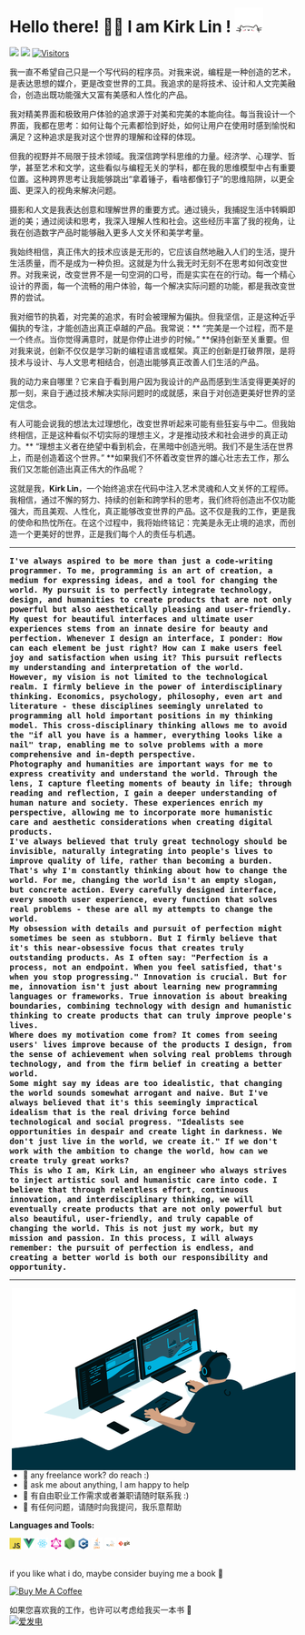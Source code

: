 # Hello there! 👋🏻 I am Kirk Lin ! <img src="./img/cat.gif" alt="Meaow" width="50" />

[![](https://img.shields.io/badge/-instagram-165DFF?style=flat-square)](https://instagram.com/kirkirlin)
[![](https://img.shields.io/badge/-twitter-0E42D2?style=flat-square)](https://twitter.com/lkirkun)
[![Visitors](https://api.visitorbadge.io/api/combined?path=https%3A%2F%2Fgithub.com%2Fkirklin&countColor=%234080ff&style=flat-square&labelStyle=lower)](https://visitorbadge.io/status?path=https%3A%2F%2Fgithub.com%2Fkirklin)
<br />

我一直不希望自己只是一个写代码的程序员。对我来说，编程是一种创造的艺术，是表达思想的媒介，更是改变世界的工具。我追求的是将技术、设计和人文完美融合，创造出既功能强大又富有美感和人性化的产品。

我对精美界面和极致用户体验的追求源于对美和完美的本能向往。每当我设计一个界面，我都在思考：如何让每个元素都恰到好处，如何让用户在使用时感到愉悦和满足？这种追求是我对这个世界的理解和诠释的体现。

但我的视野并不局限于技术领域。我深信跨学科思维的力量。经济学、心理学、哲学，甚至艺术和文学，这些看似与编程无关的学科，都在我的思维模型中占有重要位置。这种跨界思考让我能够跳出“拿着锤子，看啥都像钉子”的思维陷阱，以更全面、更深入的视角来解决问题。

摄影和人文是我表达创意和理解世界的重要方式。通过镜头，我捕捉生活中转瞬即逝的美；通过阅读和思考，我深入理解人性和社会。这些经历丰富了我的视角，让我在创造数字产品时能够融入更多人文关怀和美学考量。

我始终相信，真正伟大的技术应该是无形的，它应该自然地融入人们的生活，提升生活质量，而不是成为一种负担。这就是为什么我无时无刻不在思考如何改变世界。对我来说，改变世界不是一句空洞的口号，而是实实在在的行动。每一个精心设计的界面，每一个流畅的用户体验，每一个解决实际问题的功能，都是我改变世界的尝试。

我对细节的执着，对完美的追求，有时会被理解为偏执。但我坚信，正是这种近乎偏执的专注，才能创造出真正卓越的产品。我常说：** “完美是一个过程，而不是一个终点。当你觉得满意时，就是你停止进步的时候。” **保持创新至关重要。但对我来说，创新不仅仅是学习新的编程语言或框架。真正的创新是打破界限，是将技术与设计、与人文思考相结合，创造出能够真正改善人们生活的产品。

我的动力来自哪里？它来自于看到用户因为我设计的产品而感到生活变得更美好的那一刻，来自于通过技术解决实际问题时的成就感，来自于对创造更美好世界的坚定信念。

有人可能会说我的想法太过理想化，改变世界听起来可能有些狂妄与中二。但我始终相信，正是这种看似不切实际的理想主义，才是推动技术和社会进步的真正动力。** “理想主义者在绝望中看到机会，在黑暗中创造光明。我们不是生活在世界上，而是创造着这个世界。” **如果我们不怀着改变世界的雄心壮志去工作，那么我们又怎能创造出真正伟大的作品呢？

这就是我，**Kirk Lin**，一个始终追求在代码中注入艺术灵魂和人文关怀的工程师。我相信，通过不懈的努力、持续的创新和跨学科的思考，我们终将创造出不仅功能强大，而且美观、人性化，真正能够改变世界的产品。这不仅是我的工作，更是我的使命和热忱所在。在这个过程中，我将始终铭记：完美是永无止境的追求，而创造一个更美好的世界，正是我们每个人的责任与机遇。

<hr>
<samp>
<b>I've always aspired to be more than just a code-writing programmer. To me, programming is an art of creation, a medium for expressing ideas, and a tool for changing the world. My pursuit is to perfectly integrate technology, design, and humanities to create products that are not only powerful but also aesthetically pleasing and user-friendly.</b>
</samp>
<br>
<samp>
<b>My quest for beautiful interfaces and ultimate user experiences stems from an innate desire for beauty and perfection. Whenever I design an interface, I ponder: How can each element be just right? How can I make users feel joy and satisfaction when using it? This pursuit reflects my understanding and interpretation of the world.</b>
</samp>
<br>
<samp>
<b>However, my vision is not limited to the technological realm. I firmly believe in the power of interdisciplinary thinking. Economics, psychology, philosophy, even art and literature - these disciplines seemingly unrelated to programming all hold important positions in my thinking model. This cross-disciplinary thinking allows me to avoid the "if all you have is a hammer, everything looks like a nail" trap, enabling me to solve problems with a more comprehensive and in-depth perspective.</b>
</samp>
<br>
<samp>
<b>Photography and humanities are important ways for me to express creativity and understand the world. Through the lens, I capture fleeting moments of beauty in life; through reading and reflection, I gain a deeper understanding of human nature and society. These experiences enrich my perspective, allowing me to incorporate more humanistic care and aesthetic considerations when creating digital products.</b>
</samp>
<br>
<samp>
<b>I've always believed that truly great technology should be invisible, naturally integrating into people's lives to improve quality of life, rather than becoming a burden. That's why I'm constantly thinking about how to change the world. For me, changing the world isn't an empty slogan, but concrete action. Every carefully designed interface, every smooth user experience, every function that solves real problems - these are all my attempts to change the world.</b>
</samp>
<br>
<samp>
<b>My obsession with details and pursuit of perfection might sometimes be seen as stubborn. But I firmly believe that it's this near-obsessive focus that creates truly outstanding products. As I often say: "Perfection is a process, not an endpoint. When you feel satisfied, that's when you stop progressing." Innovation is crucial. But for me, innovation isn't just about learning new programming languages or frameworks. True innovation is about breaking boundaries, combining technology with design and humanistic thinking to create products that can truly improve people's lives.</b>
</samp>
<br>
<samp>
<b>Where does my motivation come from? It comes from seeing users' lives improve because of the products I design, from the sense of achievement when solving real problems through technology, and from the firm belief in creating a better world.</b>
</samp>
<br>
<samp>
<b>Some might say my ideas are too idealistic, that changing the world sounds somewhat arrogant and naive. But I've always believed that it's this seemingly impractical idealism that is the real driving force behind technological and social progress. "Idealists see opportunities in despair and create light in darkness. We don't just live in the world, we create it." If we don't work with the ambition to change the world, how can we create truly great works?</b>
</samp>
<br>
<samp>
<b>This is who I am, Kirk Lin, an engineer who always strives to inject artistic soul and humanistic care into code. I believe that through relentless effort, continuous innovation, and interdisciplinary thinking, we will eventually create products that are not only powerful but also beautiful, user-friendly, and truly capable of changing the world. This is not just my work, but my mission and passion. In this process, I will always remember: the pursuit of perfection is endless, and creating a better world is both our responsibility and opportunity.</b>
</samp>
<br>
<hr>

<img align="right" alt="GIF" src="https://github.com/kirklin/kirklin/blob/main/img/code.gif?raw=true" width="500" height="320" />

- 💼 any freelance work? do reach :)
- 💬 ask me about anything, I am happy to help
- 💼 有自由职业工作需求或者兼职请随时联系我 :)
- 💬 有任何问题，请随时向我提问，我乐意帮助

**Languages and Tools:**

<code><img height="20" src="https://raw.githubusercontent.com/github/explore/80688e429a7d4ef2fca1e82350fe8e3517d3494d/topics/javascript/javascript.png"></code>
<code><img height="20" src="https://raw.githubusercontent.com/github/explore/80688e429a7d4ef2fca1e82350fe8e3517d3494d/topics/vue/vue.png"></code>
<code><img height="20" src="https://raw.githubusercontent.com/github/explore/80688e429a7d4ef2fca1e82350fe8e3517d3494d/topics/react/react.png"></code>
<code><img height="20" src="https://raw.githubusercontent.com/github/explore/5c058a388828bb5fde0bcafd4bc867b5bb3f26f3/topics/graphql/graphql.png"></code>
<code><img height="20" src="https://raw.githubusercontent.com/github/explore/80688e429a7d4ef2fca1e82350fe8e3517d3494d/topics/nodejs/nodejs.png"></code>
<code><img height="20" src="https://raw.githubusercontent.com/github/explore/80688e429a7d4ef2fca1e82350fe8e3517d3494d/topics/cpp/cpp.png"></code>
<code><img height="20" src="https://raw.githubusercontent.com/github/explore/80688e429a7d4ef2fca1e82350fe8e3517d3494d/topics/java/java.png"></code>
<code><img height="20" src="https://raw.githubusercontent.com/github/explore/80688e429a7d4ef2fca1e82350fe8e3517d3494d/topics/mysql/mysql.png"></code>
<code><img height="20" src="https://raw.githubusercontent.com/github/explore/80688e429a7d4ef2fca1e82350fe8e3517d3494d/topics/git/git.png"></code>

<br/>
if you like what i do, maybe consider buying me a book 🥺

<a href="https://www.buymeacoffee.com/linkirk" target="_blank"><img src="https://cdn.buymeacoffee.com/buttons/v2/default-red.png" alt="Buy Me A Coffee" width="150" ></a>

如果您喜欢我的工作，也许可以考虑给我买一本书 🥺<br>
[![爱发电](https://img.shields.io/badge/爱发电-30363D?style=for-the-badge&logo=GitHub-Sponsors&logoColor=#EA4AAA)](https://afdian.net/a/kirklin)
<br/><br/>
